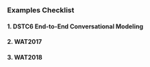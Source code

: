 ### Examples Checklist

#### 1. DSTC6 End-to-End Conversational Modeling

#### 2. WAT2017

#### 3. WAT2018


